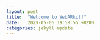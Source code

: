 ```yaml
---
layout: post
title:  "Welcome to WebARkit!"
date:   2020-05-06 19:58:55 +0200
categories: jekyll update
---
```

